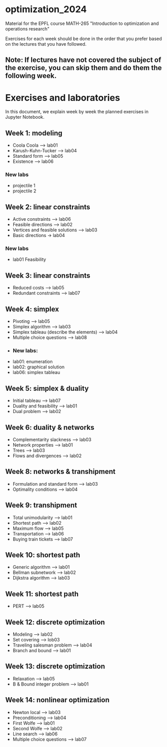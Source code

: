 # optimization_2024
Material for the EPFL course MATH-265 "Introduction to optimization and operations research"

Exercises for each week should be done in the order that you prefer based on the lectures that you have followed.

## Note: If lectures have not covered the subject of the exercise, you can skip them and do them the following week.

# Exercises and laboratories

In this document, we explain week by week the planned exercises in Jupyter Notebook.

## Week 1: modeling
- Coola Coola --> lab01
- Karush-Kuhn-Tucker --> lab04
- Standard form --> lab05
- Existence --> lab06
  
### New labs
- projectile 1
- projectile 2

## Week 2: linear constraints
- Active constraints --> lab06
- Feasible directions --> lab02
- Vertices and feasible solutions --> lab03
- Basic directions -> lab04
### New labs
- lab01 Feasibility

## Week 3: linear constraints
- Reduced costs --> lab05
- Redundant constraints --> lab07 

## Week 4: simplex
- Pivoting  --> lab05
- Simplex algorithm  --> lab03
- Simplex tableau (describe the elements)  --> lab04
- Multiple choice questions --> lab08
- ### New labs:
- lab01: enumeration
- lab02: graphical solution
- lab06: simplex tableau

## Week 5: simplex & duality
- Initial tableau --> lab07
- Duality and feasibility --> lab01
- Dual problem --> lab02

## Week 6: duality & networks
- Complementarity slackness  --> lab03
- Network properties --> lab01
- Trees --> lab03
- Flows and divergences --> lab02

## Week 8: networks & transhipment
- Formulation and standard form --> lab03
- Optimality conditions --> lab04

## Week 9: transhipment
- Total unimodularity --> lab01
- Shortest path --> lab02
- Maximum flow --> lab05
- Transportation --> lab06
- Buying train tickets --> lab07

## Week 10: shortest path
- Generic algorithm --> lab01
- Bellman subnetwork --> lab02
- Dijkstra algorithm --> lab03

## Week 11: shortest path
- PERT --> lab05

## Week 12: discrete optimization
- Modeling --> lab02
- Set covering --> lob03
- Traveling salesman problem --> lab04
- Branch and bound --> lab01

## Week 13: discrete optimization
- Relaxation --> lab05
- B & Bound integer problem --> lab01

## Week 14: nonlinear optimization
- Newton local --> lab03
- Preconditioning --> lab04
- First Wolfe  --> lab01
- Second Wolfe --> lab02
- Line search --> lab06
- Multiple choice questions --> lab07
